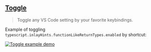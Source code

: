 ## [Toggle](https://marketplace.visualstudio.com/items?itemName=rebornix.toggle)

> Toggle any VS Code setting by your favorite keybindings.

Example of toggling `typescript.inlayHints.functionLikeReturnTypes.enabled` by shortcut:

[![Toggle example demo](https://github.com/viatsko/awesome-vscode/raw/master/screenshots/toggle-example.gif)](https://github.com/viatsko/awesome-vscode/blob/master/screenshots/toggle-example.gif)